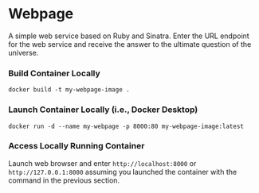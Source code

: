 # Webpage
A simple web service based on Ruby and Sinatra.  Enter the URL endpoint for the web service and receive the answer to the ultimate question of the universe.

### Build Container Locally
`docker build -t my-webpage-image .`

### Launch Container Locally (i.e., Docker Desktop)
`docker run -d --name my-webpage -p 8000:80 my-webpage-image:latest`

### Access Locally Running Container
Launch web browser and enter `http://localhost:8000` or `http://127.0.0.1:8000` assuming you launched the container with the command in the previous section.
